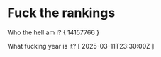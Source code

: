 # Fuck the rankings

Who the hell am I?
{ 14157766 }

What fucking year is it?
[ 2025-03-11T23:30:00Z ]
